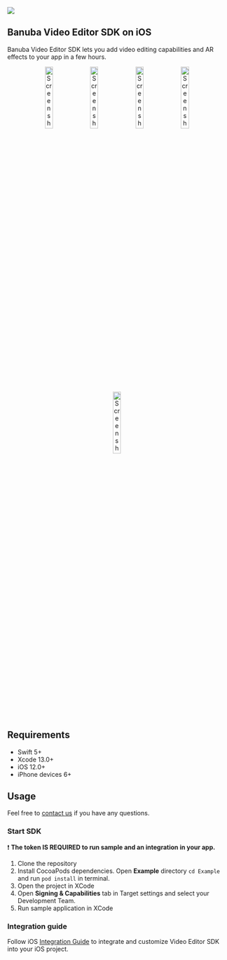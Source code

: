 [![](https://www.banuba.com/hubfs/Banuba_November2018/Images/Banuba%20SDK.png)](https://www.banuba.com/video-editor-sdk)
## Banuba Video Editor SDK on iOS
Banuba Video Editor SDK lets you add video editing capabilities and AR effects to your app in a few hours.

<p align="center">
<img src="mdDocs/gif/gif_background.gif" alt="Screenshot" width="19%" height="auto">&nbsp;
<img src="mdDocs/gif/camera_preview.gif" alt="Screenshot" width="19%" height="auto">&nbsp;
<img src="mdDocs/gif/audio_browser.gif" alt="Screenshot" width="19%" height="auto"/>&nbsp;
<img src="mdDocs/gif/editor_timeline.gif" alt="Screenshot" width="19%" height="auto"/>&nbsp;
<img src="mdDocs/gif/pip_preview.gif" alt="Screenshot" width="19%" height="auto"/>&nbsp;
</p>

## Requirements
- Swift 5+
- Xcode 13.0+
- iOS 12.0+
- iPhone devices 6+

## Usage
Feel free to [contact us](https://www.banuba.com/faq/kb-tickets/new) if you have any questions.

### Start SDK
:exclamation: __The token **IS REQUIRED** to run sample and an integration in your app.__

1. Clone the repository
2. Install CocoaPods dependencies. Open **Example** directory ```cd Example``` and run ```pod install``` in terminal.
3. Open the project in XCode
4. Open **Signing & Capabilities** tab in Target settings and select your Development Team.
5. Run sample application in XCode

### Integration guide
Follow iOS [Integration Guide](mdDocs/integration.md) to integrate and customize Video Editor SDK into your iOS project.  


